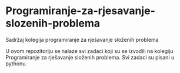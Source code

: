 # Programiranje-za-rjesavanje-slozenih-problema
Sadržaj kolegija programiranje za rješavanje složenih problema

U ovom repozitoriju se nalaze svi zadaci koji su se izvodili na kolegiju Programiranje za rješavanje složenih problema.
Svi zadaci su pisani u pythonu.
